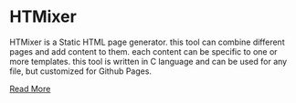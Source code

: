 # HTMixer
HTMixer is a Static HTML page generator. this tool can combine different pages and add content to them. each content can be specific to one or more templates. this tool is written in C language and can be used for any file, but customized for Github Pages. 

[Read More](https://liyanboy74.github.io/htmixer/)

